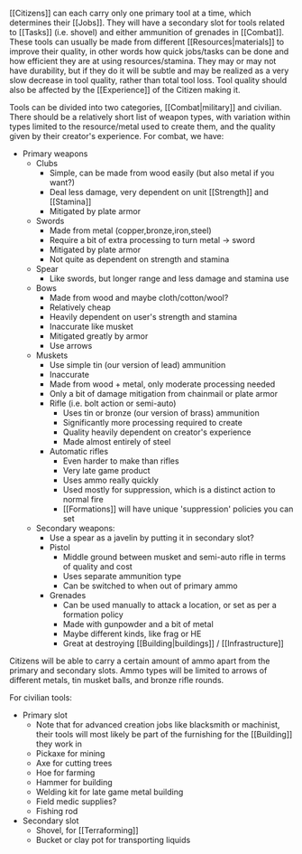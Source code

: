 
[[Citizens]] can each carry only one primary tool at a time, which determines their [[Jobs]]. They will have a secondary slot for tools related to [[Tasks]] (i.e. shovel) and either ammunition of grenades in [[Combat]]. These tools can usually be made from different [[Resources|materials]] to improve their quality, in other words how quick jobs/tasks can be done and how efficient they are at using resources/stamina. They may or may not have durability, but if they do it will be subtle and may be realized as a very slow decrease in tool quality, rather than total tool loss. Tool quality should also be affected by the [[Experience]] of the Citizen making it. 

Tools can be divided into two categories, [[Combat|military]] and civilian.
There should be a relatively short list of weapon types, with variation within types limited to the resource/metal used to create them, and the quality given by their creator's experience. 
For combat, we have:
* Primary weapons
	* Clubs
		* Simple, can be made from wood easily (but also metal if you want?)
		* Deal less damage, very dependent on unit [[Strength]] and [[Stamina]]
		* Mitigated by plate armor
	* Swords
		* Made from metal (copper,bronze,iron,steel)
		* Require a bit of extra processing to turn metal -> sword
		* Mitigated by plate armor
		* Not quite as dependent on strength and stamina
	* Spear
		* Like swords, but longer range and less damage and stamina use
	* Bows
		* Made from wood and maybe cloth/cotton/wool?
		* Relatively cheap
		* Heavily dependent on user's strength and stamina
		* Inaccurate like musket
		* Mitigated greatly by armor
		* Use arrows
	* Muskets
		* Use simple tin (our version of lead) ammunition
		* Inaccurate
		* Made from wood + metal, only moderate processing needed
		* Only a bit of damage mitigation from chainmail or plate armor
	  * Rifle (i.e. bolt action or semi-auto)
		  * Uses tin or bronze (our version of brass) ammunition
		  * Significantly more processing required to create
		  * Quality heavily dependent on creator's experience
		  * Made almost entirely of steel
	  * Automatic rifles
		  * Even harder to make than rifles
		  * Very late game product
		  * Uses ammo really quickly
		  * Used mostly for suppression, which is a distinct action to normal fire
		  * [[Formations]] will have unique 'suppression' policies you can set
  * Secondary weapons:
	  * Use a spear as a javelin by putting it in secondary slot?
	  * Pistol
		  * Middle ground between musket and semi-auto rifle in terms of quality and cost
		  * Uses separate ammunition type
		  * Can be switched to when out of primary ammo
	  * Grenades
		  * Can be used manually to attack a location, or set as per a formation policy
		  * Made with gunpowder and a bit of metal
		  * Maybe different kinds, like frag or HE
		  * Great at destroying [[Building|buildings]] / [[Infrastructure]] 

Citizens will be able to carry a certain amount of ammo apart from the primary and secondary slots. Ammo types will be limited to arrows of different metals, tin musket balls, and bronze rifle rounds.

For civilian tools:
* Primary slot
	* Note that for advanced creation jobs like blacksmith or machinist, their tools will most likely be part of the furnishing for the [[Building]] they work in
	* Pickaxe for mining
	* Axe for cutting trees
	* Hoe for farming
	* Hammer for building
	* Welding kit for late game metal building
	* Field medic supplies?
	* Fishing rod
* Secondary slot
	* Shovel, for [[Terraforming]]
	* Bucket or clay pot for transporting liquids
